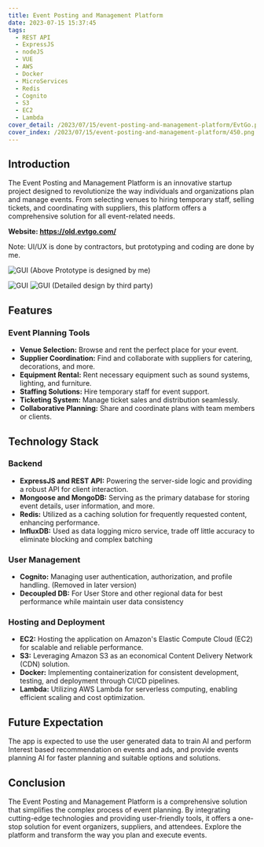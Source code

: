 ```yaml
---
title: Event Posting and Management Platform
date: 2023-07-15 15:37:45
tags: 
  - REST API
  - ExpressJS
  - nodeJS
  - VUE
  - AWS
  - Docker
  - MicroServices
  - Redis
  - Cognito
  - S3
  - EC2
  - Lambda
cover_detail: /2023/07/15/event-posting-and-management-platform/EvtGo.png
cover_index: /2023/07/15/event-posting-and-management-platform/450.png
---
```

## Introduction

The Event Posting and Management Platform is an innovative startup project designed to revolutionize the way individuals and organizations plan and manage events. From selecting venues to hiring temporary staff, selling tickets, and coordinating with suppliers, this platform offers a comprehensive solution for all event-related needs.

**Website: https://old.evtgo.com/**

Note: UI/UX is done by contractors, but prototyping and coding are done by me.

![GUI](Prototyping.jpg)
(Above Prototype is designed by me)  

![GUI](UI-1.png)
![GUI](UI-2.png)
(Detailed design by third party)  

## Features

### Event Planning Tools
- **Venue Selection:** Browse and rent the perfect place for your event.
- **Supplier Coordination:** Find and collaborate with suppliers for catering, decorations, and more.
- **Equipment Rental:** Rent necessary equipment such as sound systems, lighting, and furniture.
- **Staffing Solutions:** Hire temporary staff for event support.
- **Ticketing System:** Manage ticket sales and distribution seamlessly.
- **Collaborative Planning:** Share and coordinate plans with team members or clients.

## Technology Stack

### Backend
- **ExpressJS and REST API:** Powering the server-side logic and providing a robust API for client interaction.
- **Mongoose and MongoDB:** Serving as the primary database for storing event details, user information, and more.
- **Redis:** Utilized as a caching solution for frequently requested content, enhancing performance.
- **InfluxDB:** Used as data logging micro service, trade off little accuracy to eliminate blocking and complex batching 

### User Management
- **Cognito:** Managing user authentication, authorization, and profile handling. (Removed in later version)
- **Decoupled DB:** For User Store and other regional data for best performance while maintain user data consistency

### Hosting and Deployment
- **EC2:** Hosting the application on Amazon's Elastic Compute Cloud (EC2) for scalable and reliable performance.
- **S3:** Leveraging Amazon S3 as an economical Content Delivery Network (CDN) solution.
- **Docker:** Implementing containerization for consistent development, testing, and deployment through CI/CD pipelines.
- **Lambda:** Utilizing AWS Lambda for serverless computing, enabling efficient scaling and cost optimization.

## Future Expectation
The app is expected to use the user generated data to train AI and perform Interest based recommendation on events and ads, and provide events planning AI for faster planning and suitable options and solutions.

## Conclusion

The Event Posting and Management Platform is a comprehensive solution that simplifies the complex process of event planning. By integrating cutting-edge technologies and providing user-friendly tools, it offers a one-stop solution for event organizers, suppliers, and attendees. Explore the platform and transform the way you plan and execute events.